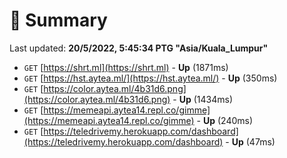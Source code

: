 # 📖 Summary
Last updated: **20/5/2022, 5:45:34 PTG "Asia/Kuala_Lumpur"**

- `GET` [https://shrt.ml](https://shrt.ml) - **Up** (1871ms)
- `GET` [https://hst.aytea.ml/](https://hst.aytea.ml/) - **Up** (350ms)
- `GET` [https://color.aytea.ml/4b31d6.png](https://color.aytea.ml/4b31d6.png) - **Up** (1434ms)
- `GET` [https://memeapi.aytea14.repl.co/gimme](https://memeapi.aytea14.repl.co/gimme) - **Up** (240ms)
- `GET` [https://teledrivemy.herokuapp.com/dashboard](https://teledrivemy.herokuapp.com/dashboard) - **Up** (47ms)
